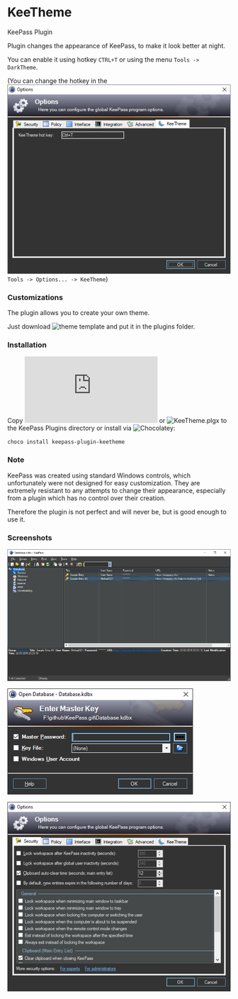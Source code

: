 # KeeTheme
KeePass Plugin

Plugin changes the appearance of KeePass, to make it look better at night. 

You can enable it using hotkey `CTRL+T` or using the menu `Tools -> DarkTheme`.

(You can change the hotkey in the ![options](docs/KeePassDarkThemeCustomOptions.png) `Tools -> Options... -> KeeTheme`)

### Customizations

The plugin allows you to create your own theme.

Just download ![theme template](themes/KeeTheme.ini) and put it in the plugins folder.

### Installation

Copy ![KeeTheme.dll](https://github.com/xatupal/KeeTheme/releases/latest/download/KeeTheme.dll) or ![KeeTheme.plgx](https://github.com/xatupal/KeeTheme/releases/latest/download/KeeTheme.plgx) to the KeePass Plugins directory or install via ![Chocolatey](https://chocolatey.org):

```
choco install keepass-plugin-keetheme
```

### Note

KeePass was created using standard Windows controls, which unfortunately were not designed for easy customization. They are extremely resistant to any attempts to change their appearance, especially from a plugin which has no control over their creation.

Therefore the plugin is not perfect and will never be, but is good enough to use it.

### Screenshots

![Main form](docs/KeePassDarkTheme.png)

![Open database](docs/KeePassDarkThemeOpenDatabase.png)

![Options](docs/KeePassDarkThemeOptions.png)
